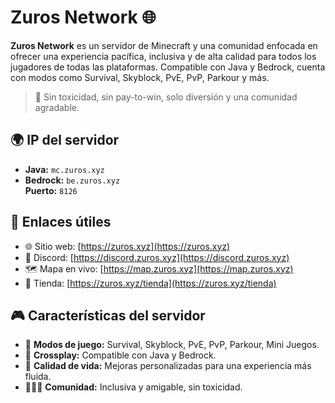 # Zuros Network 🌐

**Zuros Network** es un servidor de Minecraft y una comunidad enfocada en ofrecer una experiencia pacífica, inclusiva y de alta calidad para todos los jugadores de todas las plataformas. Compatible con Java y Bedrock, cuenta con modos como Survival, Skyblock, PvE, PvP, Parkour y más.

> 🌈 Sin toxicidad, sin pay-to-win, solo diversión y una comunidad agradable.


## 🌍 IP del servidor

- **Java:** `mc.zuros.xyz`
- **Bedrock:** `be.zuros.xyz`  
  **Puerto:** `8126`

## 📱 Enlaces útiles

- 🌐 Sitio web: [https://zuros.xyz](https://zuros.xyz)
- 💬 Discord: [https://discord.zuros.xyz](https://discord.zuros.xyz)
- 🗺️ Mapa en vivo: [https://map.zuros.xyz](https://map.zuros.xyz)
- 🛒 Tienda: [https://zuros.xyz/tienda](https://zuros.xyz/tienda)

## 🎮 Características del servidor

- 🎯 **Modos de juego:** Survival, Skyblock, PvE, PvP, Parkour, Mini Juegos.
- 🔗 **Crossplay:** Compatible con Java y Bedrock.
- 🌱 **Calidad de vida:** Mejoras personalizadas para una experiencia más fluida.
- 🧑‍🤝‍🧑 **Comunidad:** Inclusiva y amigable, sin toxicidad.
